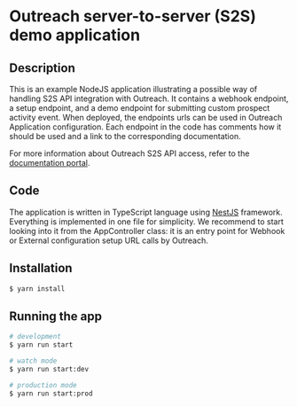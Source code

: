 # Outreach server-to-server (S2S) demo application

## Description

This is an example NodeJS application illustrating a possible way of handling S2S API integration with Outreach. It
contains a webhook endpoint, a setup endpoint, and a demo endpoint for submitting custom prospect activity event. When
deployed, the endpoints urls can be used in Outreach Application configuration. Each endpoint in the code has comments
how it should be used and a link to the corresponding documentation.

For more information about Outreach S2S API access, refer to the
[documentation portal](https://developers.outreach.io/api/s2s-access/).

## Code

The application is written in TypeScript language using [NestJS](https://nestjs.com/) framework. Everything is
implemented in one file for simplicity. We recommend to start looking into it from the AppController class: it is an
entry point for Webhook or External configuration setup URL calls by Outreach.

## Installation

```bash
$ yarn install
```

## Running the app

```bash
# development
$ yarn run start

# watch mode
$ yarn run start:dev

# production mode
$ yarn run start:prod
```
